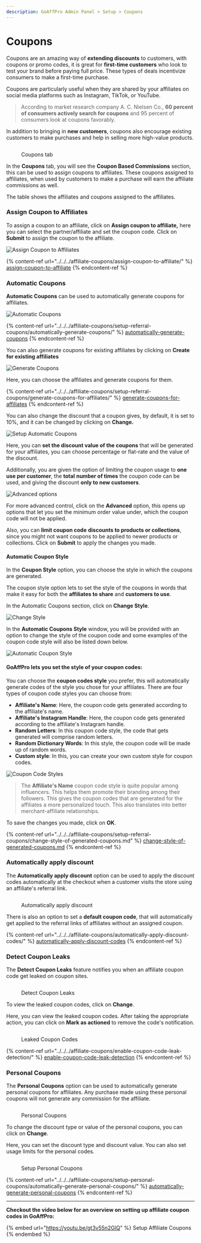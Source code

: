 ```yaml
---
description: GoAffPro Admin Panel > Setup > Coupons
---
```


# Coupons

Coupons are an amazing way of **extending discounts** to customers, with coupons or promo codes, it is great for **first-time customers** who look to test your brand before paying full price. These types of deals incentivize consumers to make a first-time purchase.

Coupons are particularly useful when they are shared by your affiliates on social media platforms such as Instagram, TikTok, or YouTube.

> According to market research company A. C. Nielsen Co., **60 percent of consumers actively search for coupons** and 95 percent of consumers look at coupons favorably.

In addition to bringing in **new customers**, coupons also encourage existing customers to make purchases and help in selling more high-value products.

<figure><img src="../../../.gitbook/assets/image (914).png" alt=""><figcaption><p>Coupons tab</p></figcaption></figure>

In the **Coupons** tab, you will see the **Coupon Based Commissions** section, this can be used to assign coupons to affiliates. These coupons assigned to affiliates, when used by customers to make a purchase will earn the affiliate commissions as well.&#x20;

The table shows the affiliates and coupons assigned to the affiliates.

### Assign Coupon to Affiliates

To assign a coupon to an affiliate, click on **Assign coupon to affiliate,** here you can select the partner/affiliate and set the coupon code. Click on **Submit** to assign the coupon to the affiliate.

![Assign Coupon to Affiliates](<../../../.gitbook/assets/image (697).png>)

{% content-ref url="../../../affiliate-coupons/assign-coupon-to-affiliate/" %}
[assign-coupon-to-affiliate](../../../affiliate-coupons/assign-coupon-to-affiliate/)
{% endcontent-ref %}

### Automatic Coupons

**Automatic Coupons** can be used to automatically generate coupons for affiliates.&#x20;

![Automatic Coupons](<../../../.gitbook/assets/image (1783).png>)

{% content-ref url="../../../affiliate-coupons/setup-referral-coupons/automatically-generate-coupons/" %}
[automatically-generate-coupons](../../../affiliate-coupons/setup-referral-coupons/automatically-generate-coupons/)
{% endcontent-ref %}

You can also generate coupons for existing affiliates by clicking on **Create for existing affiliates**

![Generate Coupons](<../../../.gitbook/assets/image (1095).png>)

Here, you can choose the affiliates and generate coupons for them.

{% content-ref url="../../../affiliate-coupons/setup-referral-coupons/generate-coupons-for-affiliates/" %}
[generate-coupons-for-affiliates](../../../affiliate-coupons/setup-referral-coupons/generate-coupons-for-affiliates/)
{% endcontent-ref %}

You can also change the discount that a coupon gives, by default, it is set to 10%, and it can be changed by clicking on **Change.**

![Setup Automatic Coupons](<../../../.gitbook/assets/image (2417).png>)

Here, you can **set the discount value of the coupons** that will be generated for your affiliates, you can choose percentage or flat-rate and the value of the discount.&#x20;

Additionally, you are given the option of limiting the coupon usage to **one use per customer**, the **total** **number of times** the coupon code can be used, and giving the discount **only to new customers**.

![Advanced options](<../../../.gitbook/assets/image (2614).png>)

For more advanced control, click on the **Advanced** option, this opens up options that let you set the minimum order value under, which the coupon code will not be applied.&#x20;

Also, you can **limit coupon code** **discounts to products or collections**, since you might not want coupons to be applied to newer products or collections. Click on **Submit** to apply the changes you made.

#### Automatic Coupon Style

In the **Coupon Style** option, you can choose the style in which the coupons are generated.

The coupon style option lets to set the style of the coupons in words that make it easy for both the **affiliates to share** and **customers to use**.&#x20;

In the Automatic Coupons section, click on **Change Style**.

![Change Style](<../../../.gitbook/assets/Screenshot 2019-08-04 at 4.29.52 AM.png>)

In the **Automatic Coupons Style** window, you will be provided with an option to change the style of the coupon code and some examples of the coupon code style will also be listed down below.

![Automatic Coupon Style](<../../../.gitbook/assets/image (1867).png>)

#### GoAffPro lets you set the style of your coupon codes:

You can choose the **coupon codes style** you prefer, this will automatically generate codes of the style you chose for your affiliates. There are four types of coupon code styles you can choose from:

* **Affiliate's Name**: Here, the coupon code gets generated according to the affiliate's name.
* **Affiliate's Instagram Handle**: Here, the coupon code gets generated according to the affiliate's Instagram handle.
* **Random Letters**: In this coupon code style, the code that gets generated will comprise random letters.
* **Random Dictionary Words**: In this style, the coupon code will be made up of random words.
* **Custom style**: In this, you can create your own custom style for coupon codes.

![Coupon Code Styles](<../../../.gitbook/assets/Untitled (3).png>)

> The **Affiliate's Name** coupon code style is quite popular among influencers. This helps them promote  their branding among their followers. This gives the coupon codes that are generated for the affiliates a more personalized touch. This also translates into better merchant-affiliate relationships.

To save the changes you made, click on **OK**.

{% content-ref url="../../../affiliate-coupons/setup-referral-coupons/change-style-of-generated-coupons.md" %}
[change-style-of-generated-coupons.md](../../../affiliate-coupons/setup-referral-coupons/change-style-of-generated-coupons.md)
{% endcontent-ref %}

### Automatically apply discount

The **Automatically apply discount** option can be used to apply the discount codes automatically at the checkout when a customer visits the store using an affiliate's referral link.

<figure><img src="../../../.gitbook/assets/image (2170).png" alt=""><figcaption><p>Automatically apply discount</p></figcaption></figure>

There is also an option to set a **default coupon code**, that will automatically get applied to the referral links of affiliates without an assigned coupon.

{% content-ref url="../../../affiliate-coupons/automatically-apply-discount-codes/" %}
[automatically-apply-discount-codes](../../../affiliate-coupons/automatically-apply-discount-codes/)
{% endcontent-ref %}

### Detect Coupon Leaks

The **Detect Coupon Leaks** feature notifies you when an affiliate coupon code get leaked on coupon sites.&#x20;

<figure><img src="../../../.gitbook/assets/image (2281).png" alt=""><figcaption><p>Detect Coupon Leaks</p></figcaption></figure>

To view the leaked coupon codes, click on **Change**.&#x20;

Here, you can view the leaked coupon codes. After taking the appropriate action, you can click on **Mark as actioned** to remove the code's notification.&#x20;

<figure><img src="../../../.gitbook/assets/image (2520).png" alt=""><figcaption><p>Leaked Coupon Codes</p></figcaption></figure>

{% content-ref url="../../../affiliate-coupons/enable-coupon-code-leak-detection/" %}
[enable-coupon-code-leak-detection](../../../affiliate-coupons/enable-coupon-code-leak-detection/)
{% endcontent-ref %}

### Personal Coupons

The **Personal Coupons** option can be used to automatically generate personal coupons for affiliates. Any purchase made using these personal coupons will not generate any commission for the affiliate.

<figure><img src="../../../.gitbook/assets/image (1877).png" alt=""><figcaption><p>Personal Coupons</p></figcaption></figure>

To change the discount type or value of the personal coupons, you can click on **Change**.

Here, you can set the discount type and discount value. You can also set usage limits for the personal codes.&#x20;

<figure><img src="../../../.gitbook/assets/image (3183).png" alt=""><figcaption><p>Setup Personal Coupons</p></figcaption></figure>

{% content-ref url="../../../affiliate-coupons/setup-personal-coupons/automatically-generate-personal-coupons/" %}
[automatically-generate-personal-coupons](../../../affiliate-coupons/setup-personal-coupons/automatically-generate-personal-coupons/)
{% endcontent-ref %}

***

**Checkout the video below for an overview on setting up affiliate coupon codes in GoAffPro:**

{% embed url="https://youtu.be/gt3v55n2GlQ" %}
Setup Affiliate Coupons
{% endembed %}
